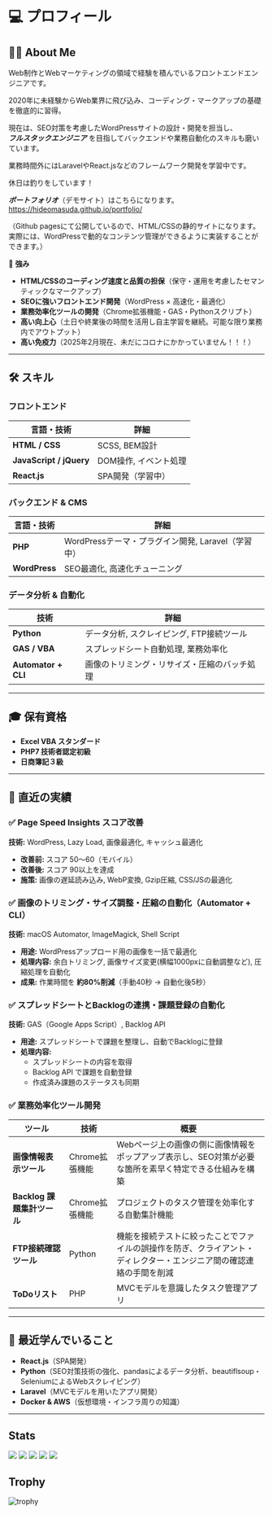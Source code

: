 # 💻 プロフィール

## 👨‍💻 About Me
Web制作とWebマーケティングの領域で経験を積んでいるフロントエンドエンジニアです。 
  
2020年に未経験からWeb業界に飛び込み、コーディング・マークアップの基礎を徹底的に習得。  
  
現在は、SEO対策を考慮したWordPressサイトの設計・開発を担当し、  
***フルスタックエンジニア*** を目指してバックエンドや業務自動化のスキルも磨いています。  
  
業務時間外にはLaravelやReact.jsなどのフレームワーク開発を学習中です。  
  
休日は釣りをしています！

***ポートフォリオ***（デモサイト）はこちらになります。  
https://hideomasuda.github.io/portfolio/

（Github pagesにて公開しているので、HTML/CSSの静的サイトになります。  
実際には、WordPressで動的なコンテンツ管理ができるように実装することができます。）
  
  
💪 **強み**  
- **HTML/CSSのコーディング速度と品質の担保**（保守・運用を考慮したセマンティックなマークアップ）
- **SEOに強いフロントエンド開発**（WordPress × 高速化・最適化）  
- **業務効率化ツールの開発**（Chrome拡張機能・GAS・Pythonスクリプト）
- **高い向上心**（土日や終業後の時間を活用し自主学習を継続。可能な限り業務内でアウトプット）
- **高い免疫力**（2025年2月現在、未だにコロナにかかっていません！！！）

---


## 🛠 スキル

### フロントエンド  
| 言語・技術 | 詳細 |
|------------|------|
| **HTML / CSS** | SCSS, BEM設計 |
| **JavaScript / jQuery** | DOM操作, イベント処理 |
| **React.js** | SPA開発（学習中） |

### バックエンド & CMS  
| 言語・技術 | 詳細 |
|------------|------|
| **PHP** | WordPressテーマ・プラグイン開発, Laravel（学習中） |
| **WordPress** | SEO最適化, 高速化チューニング |

### データ分析 & 自動化  
| 技術 | 詳細 |
|------|------|
| **Python** | データ分析, スクレイピング, FTP接続ツール |
| **GAS / VBA** | スプレッドシート自動処理, 業務効率化 |
| **Automator + CLI** | 画像のトリミング・リサイズ・圧縮のバッチ処理 |

---

## 🎓 保有資格  
- **Excel VBA スタンダード**  
- **PHP7 技術者認定初級**
- **日商簿記３級** 

---

## 🚀 直近の実績  

### ✅ Page Speed Insights スコア改善  
**技術:** WordPress, Lazy Load, 画像最適化, キャッシュ最適化  
- **改善前:** スコア 50〜60（モバイル）  
- **改善後:** スコア 90以上を達成  
- **施策:** 画像の遅延読み込み, WebP変換, Gzip圧縮, CSS/JSの最適化  

### ✅ 画像のトリミング・サイズ調整・圧縮の自動化（Automator + CLI）  
**技術:** macOS Automator, ImageMagick, Shell Script  
- **用途:** WordPressアップロード用の画像を一括で最適化  
- **処理内容:** 余白トリミング, 画像サイズ変更(横幅1000pxに自動調整など), 圧縮処理を自動化  
- **成果:** 作業時間を **約80%削減**（手動40秒 → 自動化後5秒）  

### ✅ スプレッドシートとBacklogの連携・課題登録の自動化  
**技術:** GAS（Google Apps Script）, Backlog API  
- **用途:** スプレッドシートで課題を整理し、自動でBacklogに登録  
- **処理内容:**  
  - スプレッドシートの内容を取得  
  - Backlog API で課題を自動登録  
  - 作成済み課題のステータスも同期  

### ✅ 業務効率化ツール開発  
| ツール | 技術 | 概要 |
|--------|------|------|
| **画像情報表示ツール** | Chrome拡張機能 | Webページ上の画像の側に画像情報をポップアップ表示し、SEO対策が必要な箇所を素早く特定できる仕組みを構築 |
| **Backlog 課題集計ツール** | Chrome拡張機能 | プロジェクトのタスク管理を効率化する自動集計機能 |
| **FTP接続確認ツール** | Python | 機能を接続テストに絞ったことでファイルの誤操作を防ぎ、クライアント・ディレクター・エンジニア間の確認連絡の手間を削減 |
| **ToDoリスト** | PHP | MVCモデルを意識したタスク管理アプリ |

---

## 🌱 最近学んでいること  
- **React.js**（SPA開発）  
- **Python**（SEO対策技術の強化、pandasによるデータ分析、beautiflsoup・SeleniumによるWebスクレイピング）  
- **Laravel**（MVCモデルを用いたアプリ開発）
- **Docker & AWS**（仮想環境・インフラ周りの知識） 

---


## Stats
![](http://github-profile-summary-cards.vercel.app/api/cards/profile-details?username=hideomasuda&theme=gruvbox)
![](http://github-profile-summary-cards.vercel.app/api/cards/repos-per-language?username=hideomasuda&theme=gruvbox)
![](http://github-profile-summary-cards.vercel.app/api/cards/most-commit-language?username=hideomasuda&theme=gruvbox)
![](http://github-profile-summary-cards.vercel.app/api/cards/stats?username=hideomasuda&theme=gruvbox)
![](http://github-profile-summary-cards.vercel.app/api/cards/productive-time?username=hideomasuda&theme=gruvbox&utcOffset=9)

## Trophy
![trophy](https://github-profile-trophy.vercel.app/?username=hideomasuda&theme=gruvbox)
